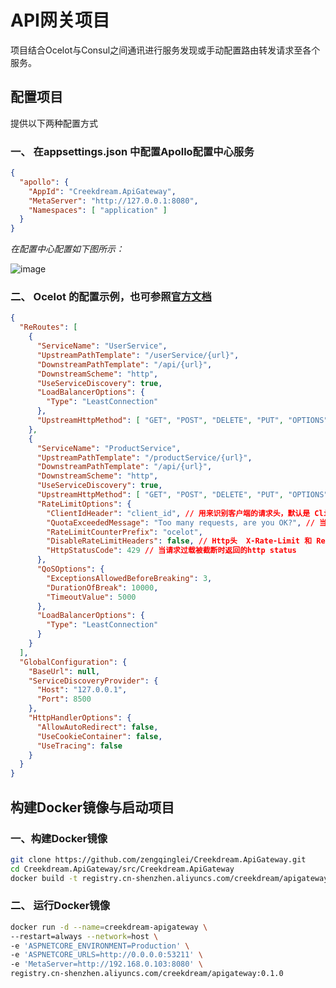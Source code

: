 # API网关项目

项目结合Ocelot与Consul之间通讯进行服务发现或手动配置路由转发请求至各个服务。

## 配置项目
提供以下两种配置方式
### 一、 在appsettings.json 中配置Apollo配置中心服务
``` json
{
  "apollo": {
    "AppId": "Creekdream.ApiGateway",
    "MetaServer": "http://127.0.0.1:8080",
    "Namespaces": [ "application" ]
  }
}
```
_在配置中心配置如下图所示：_

![image](https://user-images.githubusercontent.com/7374317/44671589-803b1600-aa58-11e8-810d-06fa56fb8fc5.png)

### 二、 Ocelot 的配置示例，也可参照[官方文档](https://ocelot.readthedocs.io/en/latest/features/configuration.html)
``` json
{
  "ReRoutes": [
    {
      "ServiceName": "UserService",
      "UpstreamPathTemplate": "/userService/{url}",
      "DownstreamPathTemplate": "/api/{url}",
      "DownstreamScheme": "http",
      "UseServiceDiscovery": true,
      "LoadBalancerOptions": {
        "Type": "LeastConnection"
      },
      "UpstreamHttpMethod": [ "GET", "POST", "DELETE", "PUT", "OPTIONS" ]
    },
    {
      "ServiceName": "ProductService",
      "UpstreamPathTemplate": "/productService/{url}",
      "DownstreamPathTemplate": "/api/{url}",
      "DownstreamScheme": "http",
      "UseServiceDiscovery": true,
      "UpstreamHttpMethod": [ "GET", "POST", "DELETE", "PUT", "OPTIONS" ],
      "RateLimitOptions": {
        "ClientIdHeader": "client_id", // 用来识别客户端的请求头，默认是 ClientId
        "QuotaExceededMessage": "Too many requests, are you OK?", // 当请求过载被截断时返回的消息
        "RateLimitCounterPrefix": "ocelot",
        "DisableRateLimitHeaders": false, // Http头  X-Rate-Limit 和 Retry-After 是否禁用
        "HttpStatusCode": 429 // 当请求过载被截断时返回的http status
      },
      "QoSOptions": {
        "ExceptionsAllowedBeforeBreaking": 3,
        "DurationOfBreak": 10000,
        "TimeoutValue": 5000
      },
      "LoadBalancerOptions": {
        "Type": "LeastConnection"
      }
    }
  ],
  "GlobalConfiguration": {
    "BaseUrl": null,
    "ServiceDiscoveryProvider": {
      "Host": "127.0.0.1",
      "Port": 8500
    },
    "HttpHandlerOptions": {
      "AllowAutoRedirect": false,
      "UseCookieContainer": false,
      "UseTracing": false
    }
  }
}
```
## 构建Docker镜像与启动项目
### 一、构建Docker镜像
``` bash
git clone https://github.com/zengqinglei/Creekdream.ApiGateway.git
cd Creekdream.ApiGateway/src/Creekdream.ApiGateway
docker build -t registry.cn-shenzhen.aliyuncs.com/creekdream/apigateway:0.1.0 .
```
### 二、 运行Docker镜像
``` bash
docker run -d --name=creekdream-apigateway \
--restart=always --network=host \
-e 'ASPNETCORE_ENVIRONMENT=Production' \
-e 'ASPNETCORE_URLS=http://0.0.0.0:53211' \
-e 'MetaServer=http://192.168.0.103:8080' \
registry.cn-shenzhen.aliyuncs.com/creekdream/apigateway:0.1.0
```